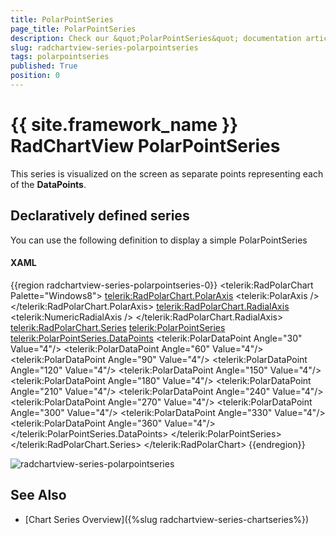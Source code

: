 ```yaml
---
title: PolarPointSeries
page_title: PolarPointSeries
description: Check our &quot;PolarPointSeries&quot; documentation article for the RadChartView {{ site.framework_name }} control.
slug: radchartview-series-polarpointseries
tags: polarpointseries
published: True
position: 0
---
```


# {{ site.framework_name }} RadChartView PolarPointSeries

This series is visualized on the screen as separate points representing each of the __DataPoints__.      

## Declaratively defined series

You can use the following definition to display a simple PolarPointSeries

#### __XAML__	
{{region radchartview-series-polarpointseries-0}}
	<telerik:RadPolarChart Palette="Windows8">
		<telerik:RadPolarChart.PolarAxis>
			<telerik:PolarAxis />
		</telerik:RadPolarChart.PolarAxis>
		<telerik:RadPolarChart.RadialAxis>
			<telerik:NumericRadialAxis />
		</telerik:RadPolarChart.RadialAxis>
		<telerik:RadPolarChart.Series>
			<telerik:PolarPointSeries>
				<telerik:PolarPointSeries.DataPoints>
					<telerik:PolarDataPoint Angle="30" Value="4"/>
					<telerik:PolarDataPoint Angle="60" Value="4"/>
					<telerik:PolarDataPoint Angle="90" Value="4"/>
					<telerik:PolarDataPoint Angle="120" Value="4"/>
					<telerik:PolarDataPoint Angle="150" Value="4"/>
					<telerik:PolarDataPoint Angle="180" Value="4"/>
					<telerik:PolarDataPoint Angle="210" Value="4"/>
					<telerik:PolarDataPoint Angle="240" Value="4"/>
					<telerik:PolarDataPoint Angle="270" Value="4"/>
					<telerik:PolarDataPoint Angle="300" Value="4"/>
					<telerik:PolarDataPoint Angle="330" Value="4"/>
					<telerik:PolarDataPoint Angle="360" Value="4"/>
				</telerik:PolarPointSeries.DataPoints>
			</telerik:PolarPointSeries>
		</telerik:RadPolarChart.Series>
	</telerik:RadPolarChart>
{{endregion}}

![radchartview-series-polarpointseries](images/radchartview-series-polarpointseries.png)

## See Also
 * [Chart Series Overview]({%slug radchartview-series-chartseries%})
